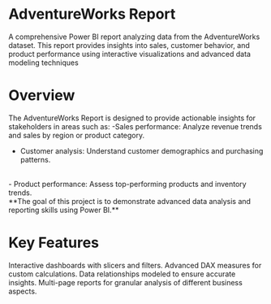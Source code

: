 # AdventureWorks Report 
A comprehensive Power BI report analyzing data from the AdventureWorks dataset. This report provides insights into sales, customer behavior, and product performance using interactive visualizations and advanced data modeling techniques
# Overview
The AdventureWorks Report is designed to provide actionable insights for stakeholders in areas such as:
-Sales performance: Analyze revenue trends and sales by region or product category.
</br>
- Customer analysis: Understand customer demographics and purchasing patterns.
</br>
- Product performance: Assess top-performing products and inventory trends.
</br>
 **The goal of this project is to demonstrate advanced data analysis and reporting skills using Power BI.**

# Key Features
Interactive dashboards with slicers and filters.
Advanced DAX measures for custom calculations.
Data relationships modeled to ensure accurate insights.
Multi-page reports for granular analysis of different business aspects.


